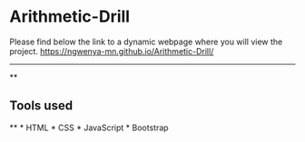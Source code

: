 # Arithmetic-Drill
Please find below the link to a dynamic webpage where you will view the project.
https://ngwenya-mn.github.io/Arithmetic-Drill/
<hr>
**<h2>Tools used</h2>**
* HTML
* CSS
* JavaScript
* Bootstrap
